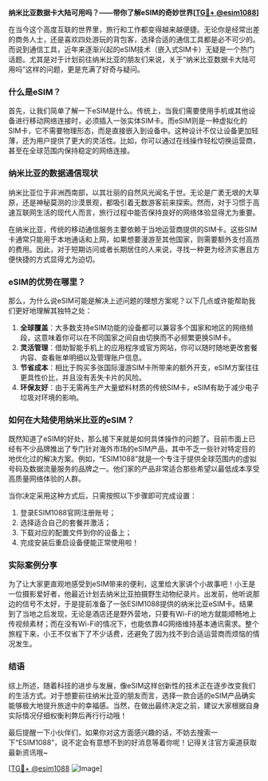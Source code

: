 **纳米比亚数据卡大陆可用吗？——带你了解eSIM的奇妙世界[[TG💪+ @esim1088](https://t.me/s/esim1088)]**

在当今这个高度互联的世界里，旅行和工作都变得越来越便捷。无论你是经常出差的商务人士，还是喜欢四处游玩的背包客，选择合适的通信工具都是必不可少的。而说到通信工具，近年来逐渐兴起的eSIM技术（嵌入式SIM卡）无疑是一个热门话题。尤其是对于计划前往纳米比亚的朋友们来说，关于“纳米比亚数据卡大陆可用吗”这样的问题，更是充满了好奇与疑问。

### 什么是eSIM？

首先，让我们简单了解一下eSIM是什么。传统上，当我们需要使用手机或其他设备进行移动网络连接时，必须插入一张实体SIM卡。而eSIM则是一种虚拟化的SIM卡，它不需要物理形态，而是直接嵌入到设备中。这种设计不仅让设备更加轻薄，还为用户提供了更大的灵活性。比如，你可以通过在线操作轻松切换运营商，甚至在全球范围内保持稳定的网络连接。

### 纳米比亚的数据通信现状

纳米比亚位于非洲西南部，以其壮丽的自然风光闻名于世。无论是广袤无垠的大草原，还是神秘莫测的沙漠景观，都吸引着无数游客前来探索。然而，对于习惯于高速互联网生活的现代人而言，旅行过程中能否保持良好的网络体验显得尤为重要。

在纳米比亚，传统的移动通信服务主要依赖于当地运营商提供的SIM卡。这些SIM卡通常只能用于本地通话和上网，如果想要漫游至其他国家，则需要额外支付高昂的费用。因此，对于短期访问或者长期居住的人来说，寻找一种更为经济实惠且方便快捷的方式显得尤为迫切。

### eSIM的优势在哪里？

那么，为什么说eSIM可能是解决上述问题的理想方案呢？以下几点或许能帮助我们更好地理解其独特之处：

1. **全球覆盖**：大多数支持eSIM功能的设备都可以兼容多个国家和地区的网络频段，这意味着你可以在不同国家之间自由切换而不必频繁更换SIM卡。
2. **灵活管理**：借助智能手机上的应用程序或官方网站，你可以随时随地更改套餐内容、查看账单明细以及管理账户信息。
3. **节省成本**：相比于购买多张国际漫游SIM卡所带来的额外开支，eSIM方案往往更具性价比，并且没有丢失卡片的风险。
4. **环保友好**：由于无需再生产大量塑料材质的传统SIM卡，eSIM有助于减少电子垃圾对环境的影响。

### 如何在大陆使用纳米比亚的eSIM？

既然知道了eSIM的好处，那么接下来就是如何具体操作的问题了。目前市面上已经有不少品牌推出了专门针对海外市场的eSIM产品，其中不乏一些针对特定目的地优化过的解决方案。例如，“ESIM1088”就是一个专注于提供全球范围内的虚拟号码及数据流量服务的品牌之一。他们家的产品非常适合那些希望以最低成本享受高质量网络体验的人群。

当你决定采用这种方式后，只需按照以下步骤即可完成设置：
1. 登录ESIM1088官网注册账号；
2. 选择适合自己的套餐并激活；
3. 下载对应的配置文件到你的设备上；
4. 完成安装后重启设备便能正常使用啦！

### 实际案例分享

为了让大家更直观地感受到eSIM带来的便利，这里给大家讲个小故事吧！小王是一位摄影爱好者，他最近计划去纳米比亚拍摄野生动物纪录片。出发前，他听说那边的信号不太好，于是提前准备了一张ESIM1088提供的纳米比亚eSIM卡。结果到了当地之后发现，无论是酒店还是野外营地，只要有Wi-Fi的地方就能顺畅地上传视频素材；而在没有Wi-Fi的情况下，也能依靠4G网络维持基本通讯需求。整个旅程下来，小王不仅省下了不少话费，还避免了因为找不到合适运营商而烦恼的情况发生。

### 结语

综上所述，随着科技的进步与发展，像eSIM这样创新性的技术正在逐步改变我们的生活方式。对于想要前往纳米比亚的朋友而言，选择一款合适的eSIM产品确实能够极大地提升旅途中的幸福感。当然，在做出最终决定之前，建议大家根据自身实际情况仔细权衡利弊后再行行动哦！

最后提醒一下小伙伴们，如果你对这方面感兴趣的话，不妨去搜索一下“ESIM1088”，说不定会有意想不到的好消息等着你呢！记得关注官方渠道获取最新资讯哦~

[[TG💪+ @esim1088](https://t.me/s/esim1088) ![Image](https://i.postimg.cc/4NQfJmqS/Snipaste-2025-05-13-00-14-12.png)]